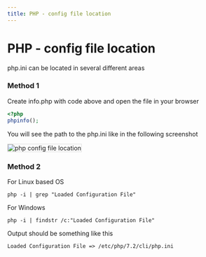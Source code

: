 ```yaml
---
title: PHP - config file location
---
```


<h1 class="header">PHP - config file location</h1>

php.ini can be located in several different areas

<h3>Method 1</h3>

Create info.php with code above and open the file in your browser
```php
<?php
phpinfo();
```

You will see the path to the php.ini like in the following screenshot
<div>
    <img src="{{ site.baseurl }}/images/php-config-file-location.png"
    style="border: 1px solid #ddd"
    alt="php config file location">
</div>


<h3>Method 2</h3>

For Linux based OS
```code
php -i | grep "Loaded Configuration File"
```

For Windows
```code
php -i | findstr /c:"Loaded Configuration File"
```

Output should be something like this
```code
Loaded Configuration File => /etc/php/7.2/cli/php.ini
```